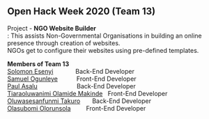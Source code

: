 ## Open Hack Week 2020   **(Team 13)**  

Project - **NGO Website Builder**  
: This assists Non-Governmental Organisations in building an online presence through creation of websites.  
NGOs get to configure their websites using pre-defined templates.

**Members of Team 13**  
[Solomon Esenyi](GitHub.com/LordGhostX) &nbsp; &nbsp; &nbsp; &nbsp; &nbsp; &nbsp; Back-End Developer  
[Samuel Ogunleye](GitHub.com/Sproff) &nbsp; &nbsp; &nbsp; &nbsp; &nbsp; Front-End Developer  
[Paul Asalu](GitHub.com/curiousPaul1) &nbsp; &nbsp; &nbsp; &nbsp; &nbsp; &nbsp; &nbsp; &nbsp; &nbsp; &nbsp; &nbsp; Back-End Developer  
[Tiaraoluwanimi Olamide Makinde](GitHub.com/TiaraOluwanimi) &nbsp; Front-End Developer  
[Oluwasesanfunmi Takuro](GitHub.com/The-KS101) &nbsp; &nbsp; &nbsp; Back-End Developer   
[Olasubomi Olorunsola](GitHub.com/Jollof-guy) &nbsp; &nbsp; &nbsp; &nbsp; Front-End Developer  
